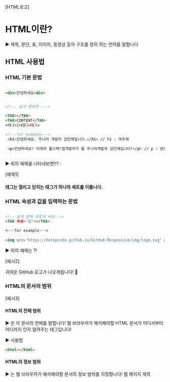 [HTML로고]

# HTML이란?

▶️ 제목, 문단, 표, 이미지, 동영상 등의 구조를 정의 하는 언어를 말합니다


## HTML 사용법


### HTML 기본 문법

```html

<div>안녕하세요<div>


<!--- 쉽게 말하면 --->
 
<TAG></TAG>
<TAG>CONTENT</TAG>
<태그>[내용]<태그>

<!---for example--->
 <h1>안녕하세요. 주니어 개발자 김민재입니다.</h1> // h1 : 대주제
 
 <p>안녕하세요! 미래의 풀스택!앱개발자가 될 주니어개발자 김민재입니다!</p> // p : 문단
  
```

▶️ 위의 예제를 나타내보면!!? :

[예제1]

#### 태그는 열리고 닫히는 태그가 하나의 세트를 이룹니다.

### HTML 속성과 값을 입력하는 문법

```html

<!---쉽게 말해 요렇게 써요--->
<TAG 속성="값"></TAG>

<---for example--->
 
<img src="https://heropcode.github.io/GitHub-Responsive/img/logo.svg" alt="GitHub Logo" /> //img는 빈 태그로 따로 닫는 태그가 아닌 맨끝에 /로 닫아준다!

```

▶️ 위의 예제는 ?!

[예시2]

귀여운 GitHub 로고가 나오게됩니다! 👏

### HTML의 문서의 범위

[예시3]

#### HTML의 전체 범위

▶️ <html>은 이 문서의 전체를 말합니다! 
   웹 브라우저가 해석해야할 HTML 문서가 어디서부터 어디까지 인지 알려주는 태그입니다!

▶️ 사용법

```html
<html></html>
```

#### HTML의 정보 범위

▶️ <head>는 웹 브라우저가 해석해야할 문서의 정보 범위를 지정합니다!
   웹 페이지 제목<title>, 웹 페이지 문자 인코딩 방식<meta charset>, 연결할 외부 파일 위치<link rel="" href=""> 등 화면을 구성하기 위한 기본 설정등을 정의합니다!
 
#### HTML의 구조 범위
 
▶️ <body>는 해석해야할 문서의 구조 범위를 지정합니다!
   사용자가 웹 화면을 통해 볼 수 있는 내용의 레이아웃 등을 정의합니다!(로고, 푸터, 버튼, 입력창 등등)
 
#### HTML의 버전 지정

▶️ <!DOCTYPE html>는 일명 DTD로 마크업 언어에서 문서의 형식을 정의합니다!
   총 버전은 현재까지 5가지의 버전이 있으며(1,2,3,4, XTML, 5) 현재는 5를 제일 많이 쓰고 기본값 또한 5로 되어 있습니다. XTML같은 경우 유지 보수 시 볼 수 있습니다.

#### HTML 제목 지정

▶️ 각 브라우저의 사이트 탭의 이름으로 표시됩니다!
 
▶️ 사용법

 ```html
 <html>
  <head>
   <title>GitHub</title>
  </head>
 </html>
````
[타이틀 예시]
 
#### HTML 웹 페이지 정보 입력

▶️ <meta ...>는 웹 페이지에 관한 정보(문자 인코딩 방식, 제작자, 내용 등)을 검색엔진 혹은 브라우저에 제공합니다! (meta 태그는 빈태그!)

▶️ 사용법

```html
<html>
  <head>
    <meta charset="UTF-8" />
    <!--문자 인코딩 방식 설정 (필수로 해주는 것이 좋음)-->
    <meta name="author" content="김민재" />
    <!--제작자-->
    <meta name="discription" content="연습하는 사이트~!" />
    <!--사이트 설명-->
    <title>Github(연습사이트)</title>
  </head>
</html>
```
 
#### HTML에서 외부문서 가져오기

▶️ HTML에서 외부 문서를 가져올 때 사용합니다!

▶️ 사용법
```html
 <html>
  <head>
    <meta charset="UTF-8" />
    <!--문자 인코딩 방식 설정 (필수로 해주는 것이 좋음)-->
    <meta name="author" content="김민재" />
    <!--제작자-->
    <meta name="discription" content="연습하는 사이트~!" />
    <!--사이트 설명-->
    <title>Github(연습사이트)</title>
    <link rel="stylesheet" href="./main.css" />
  </head>
  <body>
    <div class="box"></div>
  </body>
</html>
```

    - link
    - rel = 관계를 나타내줌 (stylesheet, icon 등)
    - href = 위치 지정

 


